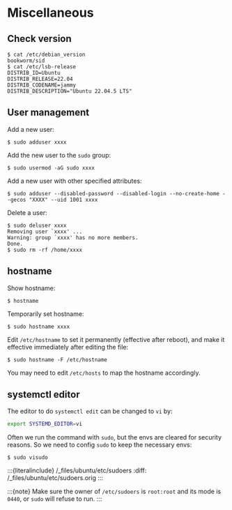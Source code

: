 # Miscellaneous

## Check version

```console
$ cat /etc/debian_version
bookworm/sid
$ cat /etc/lsb-release
DISTRIB_ID=Ubuntu
DISTRIB_RELEASE=22.04
DISTRIB_CODENAME=jammy
DISTRIB_DESCRIPTION="Ubuntu 22.04.5 LTS"
```

## User management

Add a new user:

```console
$ sudo adduser xxxx
```

Add the new user to the `sudo` group:

```console
$ sudo usermod -aG sudo xxxx
```

Add a new user with other specified attributes:

```console
$ sudo adduser --disabled-password --disabled-login --no-create-home --gecos "XXXX" --uid 1001 xxxx
```

Delete a user:

```console
$ sudo deluser xxxx
Removing user `xxxx' ...
Warning: group `xxxx' has no more members.
Done.
$ sudo rm -rf /home/xxxx
```

## hostname

Show hostname:

```console
$ hostname
```

Temporarily set hostname:

```console
$ sudo hostname xxxx
```

Edit `/etc/hostname` to set it permanently (effective after reboot), and make it effective immediately after editing the file:

```console
$ sudo hostname -F /etc/hostname
```

You may need to edit `/etc/hosts` to map the hostname accordingly.

## systemctl editor

The editor to do `systemctl edit` can be changed to `vi` by:

```sh
export SYSTEMD_EDITOR=vi
```

Often we run the command with `sudo`, but the envs are cleared for security reasons. So we need to config `sudo` to keep the necessary envs:

```console
$ sudo visudo
```

:::{literalinclude} /_files/ubuntu/etc/sudoers
:diff: /_files/ubuntu/etc/sudoers.orig
:::

:::{note}
Make sure the owner of `/etc/sudoers` is `root:root` and its mode is `0440`, or `sudo` will refuse to run.
:::
